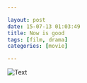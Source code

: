 ```yaml
---

layout: post
date: 15-07-13 01:03:49
title: Now is good
tags: [film, drama]
categories: [movie]

---
```


![Text]({{site.url}}/assets/blog_img/2015-07-13-now-is-good/now.is.good.2012.720p.bluray.dts.x264-publichd.mkv_20150712_222711.873.png) 